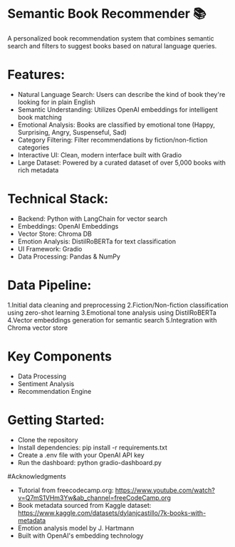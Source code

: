 # Semantic Book Recommender 📚
A personalized book recommendation system that combines semantic search and filters to suggest books based on natural language queries.

# Features:
- Natural Language Search: Users can describe the kind of book they're looking for in plain English
- Semantic Understanding: Utilizes OpenAI embeddings for intelligent book matching
- Emotional Analysis: Books are classified by emotional tone (Happy, Surprising, Angry, Suspenseful, Sad)
- Category Filtering: Filter recommendations by fiction/non-fiction categories
- Interactive UI: Clean, modern interface built with Gradio
- Large Dataset: Powered by a curated dataset of over 5,000 books with rich metadata

# Technical Stack:
- Backend: Python with LangChain for vector search
- Embeddings: OpenAI Embeddings
- Vector Store: Chroma DB
- Emotion Analysis: DistilRoBERTa for text classification
- UI Framework: Gradio
- Data Processing: Pandas & NumPy

# Data Pipeline:
1.Initial data cleaning and preprocessing
2.Fiction/Non-fiction classification using zero-shot learning
3.Emotional tone analysis using DistilRoBERTa
4.Vector embeddings generation for semantic search
5.Integration with Chroma vector store

# Key Components
- Data Processing
- Sentiment Analysis
- Recommendation Engine


# Getting Started:
- Clone the repository
- Install dependencies: pip install -r requirements.txt
- Create a .env file with your OpenAI API key
- Run the dashboard: python gradio-dashboard.py

#Acknowledgments
- Tutorial from freecodecamp.org: https://www.youtube.com/watch?v=Q7mS1VHm3Yw&ab_channel=freeCodeCamp.org
- Book metadata sourced from Kaggle dataset: https://www.kaggle.com/datasets/dylanjcastillo/7k-books-with-metadata
- Emotion analysis model by J. Hartmann
- Built with OpenAI's embedding technology
